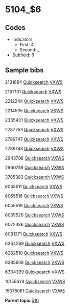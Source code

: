 # 5104\_$6

## Codes

-   Indicators
    -   First: 4
    -   Second: \_
-   Subfield: 6

## Sample bibs

2131684 [Quicksearch](https://search.library.yale.edu/catalog/2131684) [VXWS](http://prodorbis.library.yale.edu:7014/vxws/GetHoldingsService?bibId=2131684)

2167101 [Quicksearch](https://search.library.yale.edu/catalog/2167101) [VXWS](http://prodorbis.library.yale.edu:7014/vxws/GetHoldingsService?bibId=2167101)

2212244 [Quicksearch](https://search.library.yale.edu/catalog/2212244) [VXWS](http://prodorbis.library.yale.edu:7014/vxws/GetHoldingsService?bibId=2212244)

2214535 [Quicksearch](https://search.library.yale.edu/catalog/2214535) [VXWS](http://prodorbis.library.yale.edu:7014/vxws/GetHoldingsService?bibId=2214535)

2365401 [Quicksearch](https://search.library.yale.edu/catalog/2365401) [VXWS](http://prodorbis.library.yale.edu:7014/vxws/GetHoldingsService?bibId=2365401)

2787753 [Quicksearch](https://search.library.yale.edu/catalog/2787753) [VXWS](http://prodorbis.library.yale.edu:7014/vxws/GetHoldingsService?bibId=2787753)

2789747 [Quicksearch](https://search.library.yale.edu/catalog/2789747) [VXWS](http://prodorbis.library.yale.edu:7014/vxws/GetHoldingsService?bibId=2789747)

2789748 [Quicksearch](https://search.library.yale.edu/catalog/2789748) [VXWS](http://prodorbis.library.yale.edu:7014/vxws/GetHoldingsService?bibId=2789748)

2943788 [Quicksearch](https://search.library.yale.edu/catalog/2943788) [VXWS](http://prodorbis.library.yale.edu:7014/vxws/GetHoldingsService?bibId=2943788)

2960789 [Quicksearch](https://search.library.yale.edu/catalog/2960789) [VXWS](http://prodorbis.library.yale.edu:7014/vxws/GetHoldingsService?bibId=2960789)

3785383 [Quicksearch](https://search.library.yale.edu/catalog/3785383) [VXWS](http://prodorbis.library.yale.edu:7014/vxws/GetHoldingsService?bibId=3785383)

6055511 [Quicksearch](https://search.library.yale.edu/catalog/6055511) [VXWS](http://prodorbis.library.yale.edu:7014/vxws/GetHoldingsService?bibId=6055511)

6055516 [Quicksearch](https://search.library.yale.edu/catalog/6055516) [VXWS](http://prodorbis.library.yale.edu:7014/vxws/GetHoldingsService?bibId=6055516)

6055519 [Quicksearch](https://search.library.yale.edu/catalog/6055519) [VXWS](http://prodorbis.library.yale.edu:7014/vxws/GetHoldingsService?bibId=6055519)

6055520 [Quicksearch](https://search.library.yale.edu/catalog/6055520) [VXWS](http://prodorbis.library.yale.edu:7014/vxws/GetHoldingsService?bibId=6055520)

6072386 [Quicksearch](https://search.library.yale.edu/catalog/6072386) [VXWS](http://prodorbis.library.yale.edu:7014/vxws/GetHoldingsService?bibId=6072386)

6081371 [Quicksearch](https://search.library.yale.edu/catalog/6081371) [VXWS](http://prodorbis.library.yale.edu:7014/vxws/GetHoldingsService?bibId=6081371)

6264299 [Quicksearch](https://search.library.yale.edu/catalog/6264299) [VXWS](http://prodorbis.library.yale.edu:7014/vxws/GetHoldingsService?bibId=6264299)

6282510 [Quicksearch](https://search.library.yale.edu/catalog/6282510) [VXWS](http://prodorbis.library.yale.edu:7014/vxws/GetHoldingsService?bibId=6282510)

6285908 [Quicksearch](https://search.library.yale.edu/catalog/6285908) [VXWS](http://prodorbis.library.yale.edu:7014/vxws/GetHoldingsService?bibId=6285908)

6304399 [Quicksearch](https://search.library.yale.edu/catalog/6304399) [VXWS](http://prodorbis.library.yale.edu:7014/vxws/GetHoldingsService?bibId=6304399)

10155624 [Quicksearch](https://search.library.yale.edu/catalog/10155624) [VXWS](http://prodorbis.library.yale.edu:7014/vxws/GetHoldingsService?bibId=10155624)

15378081 [Quicksearch](https://search.library.yale.edu/catalog/15378081) [VXWS](http://prodorbis.library.yale.edu:7014/vxws/GetHoldingsService?bibId=15378081)

**Parent topic:**[510](../../tags/510/510.md)


